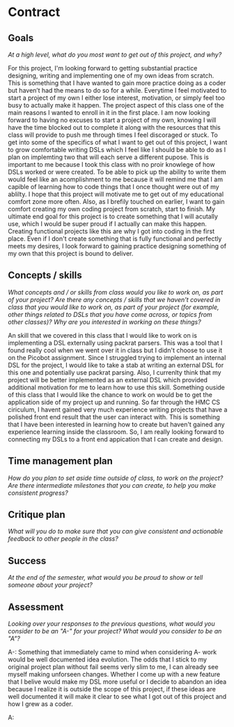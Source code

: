 # Contract

## Goals

_At a high level, what do you most want to get out of this project, and why?_

For this project, I'm looking forward to getting substantial practice designing, writing and implementing one of my own ideas from scratch. This is something that I have wanted to gain more practice doing as a coder but haven’t had the means to do so for a while. Everytime I feel motivated to start a project of my own I either lose interest, motivation, or simply feel too busy to actually make it happen. The project aspect of this class one of the main reasons I wanted to enroll in it in the first place. I am now looking forward to having no excuses to start a project of my own, knowing I will have the time blocked out to complete it along with the resources that this class will provide to push me through times I feel discoraged or stuck. 
To get into some of the specifics of what I want to get out of this project, I want to grow comfortable writing DSLs which I feel like I should be able to do as I plan on implemting two that will each serve a different pupose. This is important to me because I took this class with no proir knowlege of how DSLs worked or were created. To be able to pick up the ability to write them would feel like an acomplishment to me because it will remind me that I am capible of learning how to code things that I once thought were out of my ablilty. I hope that this project will motivate me to get out of my educational comfort zone more often.
Also, as I brefily touched on earlier, I want to gain comfort creating my own coding project from scratch, start to finish. My ultimate end goal for this project is to create something that I will acutally use, which I would be super proud if I actually can make this happen. Creating functional projects like this are why I got into coding in the first place. Even if I don't create something that is fully functional and perfectly meets my desires, I look forward to gaining practice designing something of my own that this project is bound to deliver.


## Concepts / skills

_What concepts and / or skills from class would you like to work on, as part of your
project? Are there any concepts / skills that we haven't covered in class that you would
like to work on, as part of your project (for example, other things related to DSLs that
you have come across, or topics from other classes)? Why are you interested in working on
these things?_

An skill that we covered in this class that I would like to work on is implementing a DSL externally using packrat parsers. This was a tool that I found really cool when we went over it in class but I didn't choose to use it on the Picobot assignment. Since I struggled trying to implement an internal DSL for the project, I would like to take a stab at writing an external DSL for this one and potentially use packrat parsing. Also, I currenlty think that my project will be better implemented as an external DSL which provided additional motivation for me to learn how to use this skill.
Something ouside of this class that I would like the chance to work on would be to get the application side of my project up and running. So far through the HMC CS ciriculum, I havent gained very much experience writing projects that have a polished front end result that the user can interact with. This is something that I have been interested in learning how to create but haven't gained any experience learning inside the classroom. So, I am really looking forward to connecting my DSLs to a front end appication that I can create and design. 

## Time management plan

_How do you plan to set aside time outside of class, to work on the project? Are there
intermediate milestones that you can create, to help you make consistent progress?_


## Critique plan

_What will you do to make sure that you can give consistent and actionable feedback to
other people in the class?_

## Success

_At the end of the semester, what would you be proud to show or tell someone about your
project?_

## Assessment

_Looking over your responses to the previous questions, what would you consider to be an
"A-" for your project? What would you consider to be an "A"?_

A-: Something that immediately came to mind when considering A- work would be well documented idea evolution. The odds that I stick to my original project plan without fail seems verly slim to me, I can already see myself making unforseen changes. Whether I come up with a new feature that I belive would make my DSL more useful or I decide to abandon an idea because I realize it is outside the scope of this project, if these ideas are well documented it will make it clear to see what I got out of this project and how I grew as a coder. 

A:


